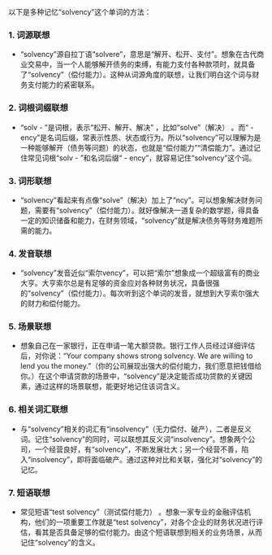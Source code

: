 以下是多种记忆“solvency”这个单词的方法：

### 1. 词源联想
 - “solvency”源自拉丁语“solvere”，意思是“解开、松开、支付”。想象在古代商业交易中，当一个人能够解开债务的束缚，有能力支付各种款项时，就具备了“solvency”（偿付能力）。这种从词源角度的联想，让我们明白这个词与财务支付能力的紧密联系。

### 2. 词根词缀联想
 - “solv - ”是词根，表示“松开、解开、解决” ，比如“solve”（解决） 。而“ - ency”是名词后缀，常表示性质、状态或行为。所以“solvency”可以理解为是一种能够解开（债务等问题）的状态，也就是“偿付能力”“清偿能力”。通过记住常见词根“solv - ”和名词后缀“ - ency”，就容易记住“solvency”这个词。

### 3. 词形联想
 - “solvency”看起来有点像“solve”（解决）加上了“ncy”。可以想象解决财务问题，需要有“solvency”（偿付能力）。就好像解决一道复杂的数学题，得具备一定的知识储备和能力，在财务领域，“solvency”就是解决债务等财务难题所需的能力。

### 4. 发音联想
 - “solvency”发音近似“索尔vency”，可以把“索尔”想象成一个超级富有的商业大亨。大亨索尔总是有足够的资金应对各种财务状况，具备很强的“solvency”（偿付能力）。每次听到这个单词的发音，就想到大亨索尔强大的财力和偿付能力。

### 5. 场景联想
 - 想象自己在一家银行，正在申请一笔大额贷款。银行工作人员经过详细评估后，对你说：“Your company shows strong solvency. We are willing to lend you the money.”（你的公司展现出强大的偿付能力，我们愿意把钱借给你。）在这个申请贷款的场景中，“solvency”是决定能否成功贷款的关键因素，通过这样的场景联想，能更好地记住该词含义。

### 6. 相关词汇联想
 - 与“solvency”相关的词汇有“insolvency”（无力偿付、破产），二者是反义词。记住“solvency”的同时，可以联想其反义词“insolvency”。想象两个公司，一个经营良好，有“solvency”，不断发展壮大；另一个经营不善，陷入“insolvency”，即将面临破产。通过这种对比和关联，强化对“solvency”的记忆。

### 7. 短语联想
 - 常见短语“test solvency”（测试偿付能力） 。想象一家专业的金融评估机构，他们的一项重要工作就是“test solvency”，对各个企业的财务状况进行评估，看其是否具备足够的偿付能力。由这个短语联想到相关的业务场景，从而记住“solvency”的含义。 